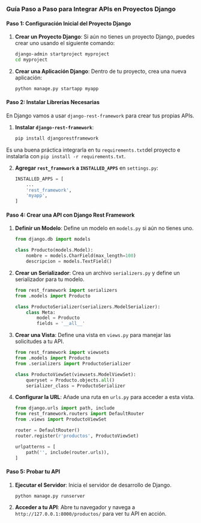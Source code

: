 ### Guía Paso a Paso para Integrar APIs en Proyectos Django

#### Paso 1: Configuración Inicial del Proyecto Django

1. **Crear un Proyecto Django**: Si aún no tienes un proyecto Django, puedes crear uno usando el siguiente comando:
   ```bash
   django-admin startproject myproject
   cd myproject
   ```

2. **Crear una Aplicación Django**: Dentro de tu proyecto, crea una nueva aplicación:
   ```bash
   python manage.py startapp myapp
   ```

#### Paso 2: Instalar Librerías Necesarias

En Django vamos a usar `django-rest-framework` para crear tus propias APIs.

1. **Instalar `django-rest-framework`**:
   ```bash
   pip install djangorestframework
   ```
Es una buena práctica integrarla en tu `requirements.txt`del proyecto e instalarla con `pip install -r requirements.txt`.

2. **Agregar `rest_framework` a `INSTALLED_APPS`** en `settings.py`:
   ```python
   INSTALLED_APPS = [
       ...
       'rest_framework',
       'myapp',
   ]
   ```

#### Paso 4: Crear una API con Django Rest Framework

1. **Definir un Modelo**: Define un modelo en `models.py` si aún no tienes uno.

   ```python
   from django.db import models

   class Producto(models.Model):
       nombre = models.CharField(max_length=100)
       descripcion = models.TextField()
   ```

2. **Crear un Serializador**: Crea un archivo `serializers.py` y define un serializador para tu modelo.

   ```python
   from rest_framework import serializers
   from .models import Producto

   class ProductoSerializer(serializers.ModelSerializer):
       class Meta:
           model = Producto
           fields = '__all__'
   ```

3. **Crear una Vista**: Define una vista en `views.py` para manejar las solicitudes a tu API.

   ```python
   from rest_framework import viewsets
   from .models import Producto
   from .serializers import ProductoSerializer

   class ProductoViewSet(viewsets.ModelViewSet):
       queryset = Producto.objects.all()
       serializer_class = ProductoSerializer
   ```

4. **Configurar la URL**: Añade una ruta en `urls.py` para acceder a esta vista.

   ```python
   from django.urls import path, include
   from rest_framework.routers import DefaultRouter
   from .views import ProductoViewSet

   router = DefaultRouter()
   router.register(r'productos', ProductoViewSet)

   urlpatterns = [
       path('', include(router.urls)),
   ]
   ```

#### Paso 5: Probar tu API

1. **Ejecutar el Servidor**: Inicia el servidor de desarrollo de Django.
   ```bash
   python manage.py runserver
   ```

2. **Acceder a tu API**: Abre tu navegador y navega a `http://127.0.0.1:8000/productos/` para ver tu API en acción.


